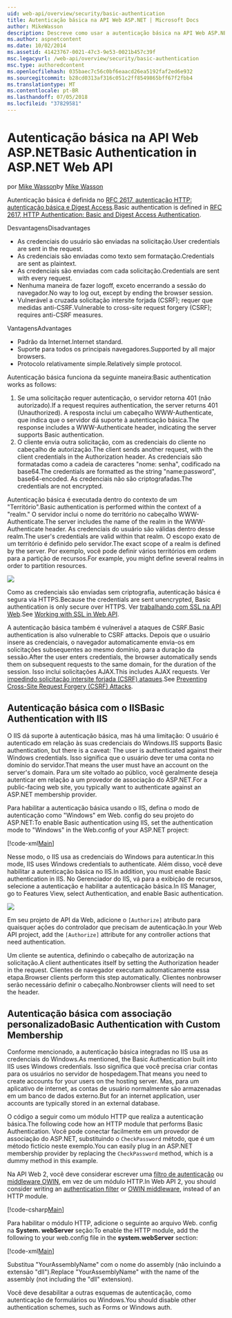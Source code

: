 ```yaml
---
uid: web-api/overview/security/basic-authentication
title: Autenticação básica na API Web ASP.NET | Microsoft Docs
author: MikeWasson
description: Descreve como usar a autenticação básica na API Web ASP.NET.
ms.author: aspnetcontent
ms.date: 10/02/2014
ms.assetid: 41423767-0021-47c3-9e53-0021b457c39f
msc.legacyurl: /web-api/overview/security/basic-authentication
msc.type: authoredcontent
ms.openlocfilehash: 035baec7c56c0bf6eaacd26ea5192faf2ed6e932
ms.sourcegitcommit: b28cd0313af316c051c2ff8549865bff67f2fbb4
ms.translationtype: MT
ms.contentlocale: pt-BR
ms.lasthandoff: 07/05/2018
ms.locfileid: "37829581"
---
```

<a name="basic-authentication-in-aspnet-web-api"></a><span data-ttu-id="76f2d-103">Autenticação básica na API Web ASP.NET</span><span class="sxs-lookup"><span data-stu-id="76f2d-103">Basic Authentication in ASP.NET Web API</span></span>
====================
<span data-ttu-id="76f2d-104">por [Mike Wasson](https://github.com/MikeWasson)</span><span class="sxs-lookup"><span data-stu-id="76f2d-104">by [Mike Wasson](https://github.com/MikeWasson)</span></span>

<span data-ttu-id="76f2d-105">Autenticação básica é definida no [RFC 2617, autenticação HTTP: autenticação básica e Digest Access](http://www.ietf.org/rfc/rfc2617.txt).</span><span class="sxs-lookup"><span data-stu-id="76f2d-105">Basic authentication is defined in [RFC 2617, HTTP Authentication: Basic and Digest Access Authentication](http://www.ietf.org/rfc/rfc2617.txt).</span></span>

<span data-ttu-id="76f2d-106">Desvantagens</span><span class="sxs-lookup"><span data-stu-id="76f2d-106">Disadvantages</span></span>

- <span data-ttu-id="76f2d-107">As credenciais do usuário são enviadas na solicitação.</span><span class="sxs-lookup"><span data-stu-id="76f2d-107">User credentials are sent in the request.</span></span>
- <span data-ttu-id="76f2d-108">As credenciais são enviadas como texto sem formatação.</span><span class="sxs-lookup"><span data-stu-id="76f2d-108">Credentials are sent as plaintext.</span></span>
- <span data-ttu-id="76f2d-109">As credenciais são enviadas com cada solicitação.</span><span class="sxs-lookup"><span data-stu-id="76f2d-109">Credentials are sent with every request.</span></span>
- <span data-ttu-id="76f2d-110">Nenhuma maneira de fazer logoff, exceto encerrando a sessão do navegador.</span><span class="sxs-lookup"><span data-stu-id="76f2d-110">No way to log out, except by ending the browser session.</span></span>
- <span data-ttu-id="76f2d-111">Vulnerável a cruzada solicitação intersite forjada (CSRF); requer que medidas anti-CSRF.</span><span class="sxs-lookup"><span data-stu-id="76f2d-111">Vulnerable to cross-site request forgery (CSRF); requires anti-CSRF measures.</span></span>

<span data-ttu-id="76f2d-112">Vantagens</span><span class="sxs-lookup"><span data-stu-id="76f2d-112">Advantages</span></span>

- <span data-ttu-id="76f2d-113">Padrão da Internet.</span><span class="sxs-lookup"><span data-stu-id="76f2d-113">Internet standard.</span></span>
- <span data-ttu-id="76f2d-114">Suporte para todos os principais navegadores.</span><span class="sxs-lookup"><span data-stu-id="76f2d-114">Supported by all major browsers.</span></span>
- <span data-ttu-id="76f2d-115">Protocolo relativamente simple.</span><span class="sxs-lookup"><span data-stu-id="76f2d-115">Relatively simple protocol.</span></span>

<span data-ttu-id="76f2d-116">Autenticação básica funciona da seguinte maneira:</span><span class="sxs-lookup"><span data-stu-id="76f2d-116">Basic authentication works as follows:</span></span>

1. <span data-ttu-id="76f2d-117">Se uma solicitação requer autenticação, o servidor retorna 401 (não autorizado).</span><span class="sxs-lookup"><span data-stu-id="76f2d-117">If a request requires authentication, the server returns 401 (Unauthorized).</span></span> <span data-ttu-id="76f2d-118">A resposta inclui um cabeçalho WWW-Authenticate, que indica que o servidor dá suporte à autenticação básica.</span><span class="sxs-lookup"><span data-stu-id="76f2d-118">The response includes a WWW-Authenticate header, indicating the server supports Basic authentication.</span></span>
2. <span data-ttu-id="76f2d-119">O cliente envia outra solicitação, com as credenciais do cliente no cabeçalho de autorização.</span><span class="sxs-lookup"><span data-stu-id="76f2d-119">The client sends another request, with the client credentials in the Authorization header.</span></span> <span data-ttu-id="76f2d-120">As credenciais são formatadas como a cadeia de caracteres "nome: senha", codificado na base64.</span><span class="sxs-lookup"><span data-stu-id="76f2d-120">The credentials are formatted as the string "name:password", base64-encoded.</span></span> <span data-ttu-id="76f2d-121">As credenciais não são criptografadas.</span><span class="sxs-lookup"><span data-stu-id="76f2d-121">The credentials are not encrypted.</span></span>

<span data-ttu-id="76f2d-122">Autenticação básica é executada dentro do contexto de um "Território".</span><span class="sxs-lookup"><span data-stu-id="76f2d-122">Basic authentication is performed within the context of a "realm."</span></span> <span data-ttu-id="76f2d-123">O servidor inclui o nome do território no cabeçalho WWW-Authenticate.</span><span class="sxs-lookup"><span data-stu-id="76f2d-123">The server includes the name of the realm in the WWW-Authenticate header.</span></span> <span data-ttu-id="76f2d-124">As credenciais do usuário são válidas dentro desse realm.</span><span class="sxs-lookup"><span data-stu-id="76f2d-124">The user's credentials are valid within that realm.</span></span> <span data-ttu-id="76f2d-125">O escopo exato de um território é definido pelo servidor.</span><span class="sxs-lookup"><span data-stu-id="76f2d-125">The exact scope of a realm is defined by the server.</span></span> <span data-ttu-id="76f2d-126">Por exemplo, você pode definir vários territórios em ordem para a partição de recursos.</span><span class="sxs-lookup"><span data-stu-id="76f2d-126">For example, you might define several realms in order to partition resources.</span></span>

![](basic-authentication/_static/image1.png)

<span data-ttu-id="76f2d-127">Como as credenciais são enviadas sem criptografia, autenticação básica é segura via HTTPS.</span><span class="sxs-lookup"><span data-stu-id="76f2d-127">Because the credentials are sent unencrypted, Basic authentication is only secure over HTTPS.</span></span> <span data-ttu-id="76f2d-128">Ver [trabalhando com SSL na API Web](working-with-ssl-in-web-api.md).</span><span class="sxs-lookup"><span data-stu-id="76f2d-128">See [Working with SSL in Web API](working-with-ssl-in-web-api.md).</span></span>

<span data-ttu-id="76f2d-129">A autenticação básica também é vulnerável a ataques de CSRF.</span><span class="sxs-lookup"><span data-stu-id="76f2d-129">Basic authentication is also vulnerable to CSRF attacks.</span></span> <span data-ttu-id="76f2d-130">Depois que o usuário insere as credenciais, o navegador automaticamente envia-os em solicitações subsequentes ao mesmo domínio, para a duração da sessão.</span><span class="sxs-lookup"><span data-stu-id="76f2d-130">After the user enters credentials, the browser automatically sends them on subsequent requests to the same domain, for the duration of the session.</span></span> <span data-ttu-id="76f2d-131">Isso inclui solicitações AJAX.</span><span class="sxs-lookup"><span data-stu-id="76f2d-131">This includes AJAX requests.</span></span> <span data-ttu-id="76f2d-132">Ver [impedindo solicitação intersite forjada (CSRF) ataques](preventing-cross-site-request-forgery-csrf-attacks.md).</span><span class="sxs-lookup"><span data-stu-id="76f2d-132">See [Preventing Cross-Site Request Forgery (CSRF) Attacks](preventing-cross-site-request-forgery-csrf-attacks.md).</span></span>

## <a name="basic-authentication-with-iis"></a><span data-ttu-id="76f2d-133">Autenticação básica com o IIS</span><span class="sxs-lookup"><span data-stu-id="76f2d-133">Basic Authentication with IIS</span></span>

<span data-ttu-id="76f2d-134">O IIS dá suporte à autenticação básica, mas há uma limitação: O usuário é autenticado em relação às suas credenciais do Windows.</span><span class="sxs-lookup"><span data-stu-id="76f2d-134">IIS supports Basic authentication, but there is a caveat: The user is authenticated against their Windows credentials.</span></span> <span data-ttu-id="76f2d-135">Isso significa que o usuário deve ter uma conta no domínio do servidor.</span><span class="sxs-lookup"><span data-stu-id="76f2d-135">That means the user must have an account on the server's domain.</span></span> <span data-ttu-id="76f2d-136">Para um site voltado ao público, você geralmente deseja autenticar em relação a um provedor de associação do ASP.NET.</span><span class="sxs-lookup"><span data-stu-id="76f2d-136">For a public-facing web site, you typically want to authenticate against an ASP.NET membership provider.</span></span>

<span data-ttu-id="76f2d-137">Para habilitar a autenticação básica usando o IIS, defina o modo de autenticação como "Windows" em Web. config do seu projeto do ASP.NET:</span><span class="sxs-lookup"><span data-stu-id="76f2d-137">To enable Basic authentication using IIS, set the authentication mode to "Windows" in the Web.config of your ASP.NET project:</span></span>

[!code-xml[Main](basic-authentication/samples/sample1.xml)]

<span data-ttu-id="76f2d-138">Nesse modo, o IIS usa as credenciais do Windows para autenticar.</span><span class="sxs-lookup"><span data-stu-id="76f2d-138">In this mode, IIS uses Windows credentials to authenticate.</span></span> <span data-ttu-id="76f2d-139">Além disso, você deve habilitar a autenticação básica no IIS.</span><span class="sxs-lookup"><span data-stu-id="76f2d-139">In addition, you must enable Basic authentication in IIS.</span></span> <span data-ttu-id="76f2d-140">No Gerenciador do IIS, vá para a exibição de recursos, selecione a autenticação e habilitar a autenticação básica.</span><span class="sxs-lookup"><span data-stu-id="76f2d-140">In IIS Manager, go to Features View, select Authentication, and enable Basic authentication.</span></span>

![](basic-authentication/_static/image2.png)

<span data-ttu-id="76f2d-141">Em seu projeto de API da Web, adicione o `[Authorize]` atributo para quaisquer ações do controlador que precisam de autenticação.</span><span class="sxs-lookup"><span data-stu-id="76f2d-141">In your Web API project, add the `[Authorize]` attribute for any controller actions that need authentication.</span></span>

<span data-ttu-id="76f2d-142">Um cliente se autentica, definindo o cabeçalho de autorização na solicitação.</span><span class="sxs-lookup"><span data-stu-id="76f2d-142">A client authenticates itself by setting the Authorization header in the request.</span></span> <span data-ttu-id="76f2d-143">Clientes de navegador executam automaticamente essa etapa.</span><span class="sxs-lookup"><span data-stu-id="76f2d-143">Browser clients perform this step automatically.</span></span> <span data-ttu-id="76f2d-144">Clientes nonbrowser serão necessário definir o cabeçalho.</span><span class="sxs-lookup"><span data-stu-id="76f2d-144">Nonbrowser clients will need to set the header.</span></span>

## <a name="basic-authentication-with-custom-membership"></a><span data-ttu-id="76f2d-145">Autenticação básica com associação personalizado</span><span class="sxs-lookup"><span data-stu-id="76f2d-145">Basic Authentication with Custom Membership</span></span>

<span data-ttu-id="76f2d-146">Conforme mencionado, a autenticação básica integradas no IIS usa as credenciais do Windows.</span><span class="sxs-lookup"><span data-stu-id="76f2d-146">As mentioned, the Basic Authentication built into IIS uses Windows credentials.</span></span> <span data-ttu-id="76f2d-147">Isso significa que você precisa criar contas para os usuários no servidor de hospedagem.</span><span class="sxs-lookup"><span data-stu-id="76f2d-147">That means you need to create accounts for your users on the hosting server.</span></span> <span data-ttu-id="76f2d-148">Mas, para um aplicativo de internet, as contas de usuário normalmente são armazenadas em um banco de dados externo.</span><span class="sxs-lookup"><span data-stu-id="76f2d-148">But for an internet application, user accounts are typically stored in an external database.</span></span>

<span data-ttu-id="76f2d-149">O código a seguir como um módulo HTTP que realiza a autenticação básica.</span><span class="sxs-lookup"><span data-stu-id="76f2d-149">The following code how an HTTP module that performs Basic Authentication.</span></span> <span data-ttu-id="76f2d-150">Você pode conectar facilmente em um provedor de associação do ASP.NET, substituindo o `CheckPassword` método, que é um método fictício neste exemplo.</span><span class="sxs-lookup"><span data-stu-id="76f2d-150">You can easily plug in an ASP.NET membership provider by replacing the `CheckPassword` method, which is a dummy method in this example.</span></span>

<span data-ttu-id="76f2d-151">Na API Web 2, você deve considerar escrever uma [filtro de autenticação](authentication-filters.md) ou [middleware OWIN](../../../aspnet/overview/owin-and-katana/index.md), em vez de um módulo HTTP.</span><span class="sxs-lookup"><span data-stu-id="76f2d-151">In Web API 2, you should consider writing an [authentication filter](authentication-filters.md) or [OWIN middleware](../../../aspnet/overview/owin-and-katana/index.md), instead of an HTTP module.</span></span>

[!code-csharp[Main](basic-authentication/samples/sample2.cs)]

<span data-ttu-id="76f2d-152">Para habilitar o módulo HTTP, adicione o seguinte ao arquivo Web. config na **System. webServer** seção:</span><span class="sxs-lookup"><span data-stu-id="76f2d-152">To enable the HTTP module, add the following to your web.config file in the **system.webServer** section:</span></span>

[!code-xml[Main](basic-authentication/samples/sample3.xml?highlight=4)]

<span data-ttu-id="76f2d-153">Substitua "YourAssemblyName" com o nome do assembly (não incluindo a extensão "dll").</span><span class="sxs-lookup"><span data-stu-id="76f2d-153">Replace "YourAssemblyName" with the name of the assembly (not including the "dll" extension).</span></span>

<span data-ttu-id="76f2d-154">Você deve desabilitar a outras esquemas de autenticação, como autenticação de formulários ou Windows.</span><span class="sxs-lookup"><span data-stu-id="76f2d-154">You should disable other authentication schemes, such as Forms or Windows auth.</span></span>
